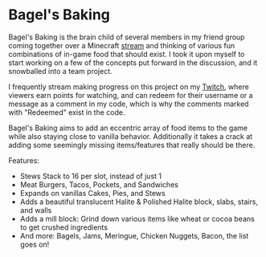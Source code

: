 # Bagel's Baking

Bagel's Baking is the brain child of several members in my friend group coming together over a 
Minecraft [stream](https://twitch.tv/rrricohu) and thinking of various fun combinations of in-game 
food that should exist. I took it upon myself to start working on a few of the concepts put forward
in the discussion, and it snowballed into a team project.

I frequently stream making progress on this project on my [Twitch](https://twitch.tv/hugeblank), where
viewers earn points for watching, and can redeem for their username or a message as a comment in my code,
which is why the comments marked with "Redeemed" exist in the code.

Bagel's Baking aims to add an eccentric array of food items to the game while also staying close to vanilla 
behavior. Additionally it takes a crack at adding some seemingly missing items/features that really should
be there.

Features:
- Stews Stack to 16 per slot, instead of just 1
- Meat Burgers, Tacos, Pockets, and Sandwiches
- Expands on vanillas Cakes, Pies, and Stews
- Adds a beautiful translucent Halite & Polished Halite block, slabs, stairs, and walls
- Adds a mill block: Grind down various items like wheat or cocoa beans to get 
  crushed ingredients
- And more: Bagels, Jams, Meringue, Chicken Nuggets, Bacon, the list goes on!